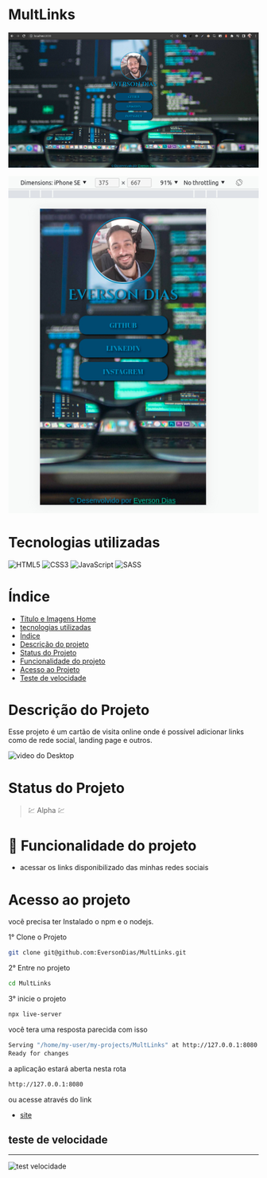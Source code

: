 # MultLinks

![imagen do Desktop](public/imgDesk.jpg)

![imagen do celular](public/imgCelular.jpg)

# Tecnologias utilizadas

![HTML5](https://img.shields.io/badge/html5-%23E34F26.svg?style=for-the-badge&logo=html5&logoColor=white)
![CSS3](https://img.shields.io/badge/css3-%231572B6.svg?style=for-the-badge&logo=css3&logoColor=white)
![JavaScript](https://img.shields.io/badge/javascript-%23323330.svg?style=for-the-badge&logo=javascript&logoColor=%23F7DF1E)
![SASS](https://img.shields.io/badge/SASS-hotpink.svg?style=for-the-badge&logo=SASS&logoColor=white)

# Índice

* [Título e Imagens Home](#multlinks)
* [tecnologias utilizadas](#tecnologias-utilizadas)
* [Índice](#índice)
* [Descrição do projeto](#descrição-do-projeto)
* [Status do Projeto](#status-do-projeto)
* [Funcionalidade do projeto](#🔨-funcionalidade-do-projeto)
* [Acesso ao Projeto](#acesso-ao-projeto)
* [Teste de velocidade](#teste-de-velocidade)

# Descrição do Projeto

Esse projeto é um cartão de visita online onde é possível adicionar links como de rede social, landing page e outros. 

![video do Desktop](public/video.gif)

# Status do Projeto

> 💹 Alpha 💹

# 🔨 Funcionalidade do projeto

- acessar os links disponibilizado das minhas redes sociais

# Acesso ao projeto

você precisa ter Instalado o npm e o nodejs.

1° Clone o Projeto

```bash
git clone git@github.com:EversonDias/MultLinks.git
```

2° Entre no projeto

```bash
cd MultLinks
```

3° inicie o projeto

```bash
npx live-server
```
você tera uma resposta parecida com isso

```bash
Serving "/home/my-user/my-projects/MultLinks" at http://127.0.0.1:8080
Ready for changes
```

a aplicação estará aberta nesta rota

```bash
http://127.0.0.1:8080
```


ou acesse através do link

* [site](https://eversondias.github.io/MultLinks/)

## teste de velocidade

<hr>

![test velocidade](public/testDeVelocidade.gif)
